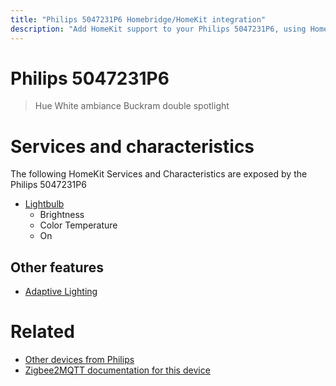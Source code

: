 ```yaml
---
title: "Philips 5047231P6 Homebridge/HomeKit integration"
description: "Add HomeKit support to your Philips 5047231P6, using Homebridge, Zigbee2MQTT and homebridge-z2m."
---
```

<!---
This file has been GENERATED using src/docgen/docgen.ts
DO NOT EDIT THIS FILE MANUALLY!
-->
# Philips 5047231P6
> Hue White ambiance Buckram double spotlight


# Services and characteristics
The following HomeKit Services and Characteristics are exposed by
the Philips 5047231P6

* [Lightbulb](../../light.md)
  * Brightness
  * Color Temperature
  * On


## Other features
* [Adaptive Lighting](../../light.md)


# Related
* [Other devices from Philips](../index.md#philips)
* [Zigbee2MQTT documentation for this device](https://www.zigbee2mqtt.io/devices/5047231P6.html)